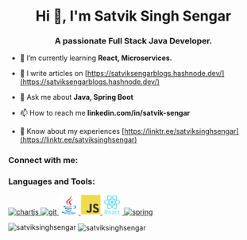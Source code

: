 <h1 align="center">Hi 👋, I'm Satvik Singh Sengar</h1>
<h3 align="center">A passionate Full Stack Java Developer.</h3>

- 🌱 I’m currently learning **React, Microservices.**

- 📝 I write articles on [https://satviksengarblogs.hashnode.dev/](https://satviksengarblogs.hashnode.dev/)

- 💬 Ask me about **Java, Spring Boot**

- 📫 How to reach me **linkedin.com/in/satvik-sengar**

- 📄 Know about my experiences [https://linktr.ee/satviksinghsengar](https://linktr.ee/satviksinghsengar)

<h3 align="left">Connect with me:</h3>
<p align="left">
</p>

<h3 align="left">Languages and Tools:</h3>
<p align="left"> <a href="https://www.chartjs.org" target="_blank" rel="noreferrer"> <img src="https://www.chartjs.org/media/logo-title.svg" alt="chartjs" width="40" height="40"/> </a> <a href="https://git-scm.com/" target="_blank" rel="noreferrer"> <img src="https://www.vectorlogo.zone/logos/git-scm/git-scm-icon.svg" alt="git" width="40" height="40"/> </a> <a href="https://www.java.com" target="_blank" rel="noreferrer"> <img src="https://raw.githubusercontent.com/devicons/devicon/master/icons/java/java-original.svg" alt="java" width="40" height="40"/> </a> <a href="https://developer.mozilla.org/en-US/docs/Web/JavaScript" target="_blank" rel="noreferrer"> <img src="https://raw.githubusercontent.com/devicons/devicon/master/icons/javascript/javascript-original.svg" alt="javascript" width="40" height="40"/> </a> <a href="https://reactjs.org/" target="_blank" rel="noreferrer"> <img src="https://raw.githubusercontent.com/devicons/devicon/master/icons/react/react-original-wordmark.svg" alt="react" width="40" height="40"/> </a> <a href="https://spring.io/" target="_blank" rel="noreferrer"> <img src="https://www.vectorlogo.zone/logos/springio/springio-icon.svg" alt="spring" width="40" height="40"/> </a> </p>

<p><img align="left" src="https://github-readme-stats.vercel.app/api/top-langs?username=satviksinghsengar&show_icons=true&locale=en&layout=compact" alt="satviksinghsengar" /></p>

<p>&nbsp;<img align="center" src="https://github-readme-stats.vercel.app/api?username=satviksinghsengar&show_icons=true&locale=en" alt="satviksinghsengar" /></p>
